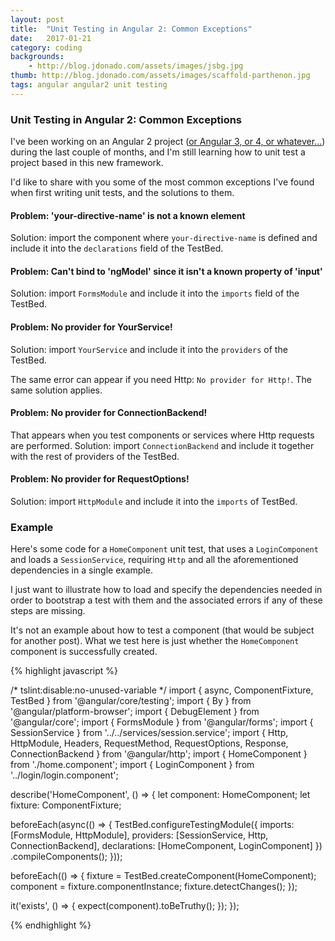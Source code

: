 ```yaml
---
layout: post
title:  "Unit Testing in Angular 2: Common Exceptions"
date:   2017-01-21
category: coding
backgrounds:
    - http://blog.jdonado.com/assets/images/jsbg.jpg
thumb: http://blog.jdonado.com/assets/images/scaffold-parthenon.jpg
tags: angular angular2 unit testing
---
```


### Unit Testing in Angular 2: Common Exceptions

I've been working on an Angular 2 project ([or Angular 3, or 4, or whatever...](http://angularjs.blogspot.de/2016/12/ok-let-me-explain-its-going-to-be.html?utm_content=bufferec238&utm_medium=social&utm_source=facebook.com&utm_campaign=buffer)) during the last couple of months, and I'm still learning how to unit test a project based in this new framework.

I'd like to share with you some of the most common exceptions I've found when first writing unit tests, and the solutions to them.

#### Problem: 'your-directive-name' is not a known element
Solution: import the component where `your-directive-name` is defined and include it into the `declarations` field of the TestBed.

#### Problem: Can't bind to 'ngModel' since it isn't a known property of 'input'
Solution: import `FormsModule` and include it into the `imports` field of the TestBed.

#### Problem: No provider for YourService!
Solution: import `YourService` and include it into the `providers` of the TestBed.

The same error can appear if you need Http: `No provider for Http!`. The same solution applies.

#### Problem: No provider for ConnectionBackend!
That appears when you test components or services where Http requests are performed.
Solution: import `ConnectionBackend` and include it together with the rest of providers of the TestBed.

#### Problem: No provider for RequestOptions!
Solution: import `HttpModule` and include it into the `imports` of TestBed.

### Example
Here's some code for a `HomeComponent` unit test, that uses a `LoginComponent` and loads a `SessionService`, requiring `Http` and all the aforementioned dependencies in a single example.

I just want to illustrate how to load and specify the dependencies needed in order to bootstrap a test with them and the associated errors if any of these steps are missing.

It's not an example about how to test a component (that would be subject for another post). What we test here is just whether the `HomeComponent` component is successfully created.

{% highlight javascript %}

/* tslint:disable:no-unused-variable */
import { async, ComponentFixture, TestBed } from '@angular/core/testing';
import { By } from '@angular/platform-browser';
import { DebugElement } from '@angular/core';
import { FormsModule } from '@angular/forms';
import { SessionService } from '../../services/session.service';
import { Http, HttpModule, Headers, RequestMethod, RequestOptions, Response, ConnectionBackend } from '@angular/http';
import { HomeComponent } from './home.component';
import { LoginComponent } from '../login/login.component';

describe('HomeComponent', () => {
  let component: HomeComponent;
  let fixture: ComponentFixture<HomeComponent>;

  beforeEach(async(() => {
    TestBed.configureTestingModule({
      imports: [FormsModule, HttpModule],
      providers: [SessionService, Http, ConnectionBackend],
      declarations: [HomeComponent, LoginComponent]
    })
      .compileComponents();
  }));

  beforeEach(() => {
    fixture = TestBed.createComponent(HomeComponent);
    component = fixture.componentInstance;
    fixture.detectChanges();
  });

  it('exists', () => {
    expect(component).toBeTruthy();
  });
});

{% endhighlight %}
